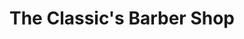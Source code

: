 ---
title: "The Classic's Barber Shop"
url: /palm-harbor/the-classics-barber-shop/
shop: Friseur
---